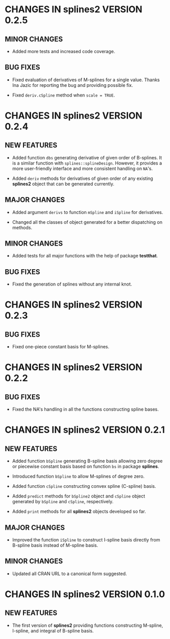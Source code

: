 # CHANGES IN splines2 VERSION 0.2.5

## MINOR CHANGES

* Added more tests and increased code coverage.

## BUG FIXES

* Fixed evaluation of derivatives of M-splines for a single value. Thanks Ina
  Jazic for reporting the bug and providing possible fix.

* Fixed `deriv.cSpline` method when `scale = TRUE`.


# CHANGES IN splines2 VERSION 0.2.4

## NEW FEATURES

* Added function `dbs` generating derivative of given order of B-splines. It is
  a similar function with `splines::splineDesign`. However, it provides a more
  user-friendly interface and more consistent handling on `NA`'s.

* Added `deriv` methods for derivatives of given order of any existing
  **splines2** object that can be generated currently.

## MAJOR CHANGES

* Added argument `derivs` to function `mSpline` and `iSpline` for derivatives.

* Changed all the classes of object generated for a better dispatching on
  methods.

## MINOR CHANGES

* Added tests for all major functions with the help of package **testthat**.

## BUG FIXES

* Fixed the generation of splines without any internal knot.


# CHANGES IN splines2 VERSION 0.2.3

## BUG FIXES

* Fixed one-piece constant basis for M-splines.


# CHANGES IN splines2 VERSION 0.2.2

## BUG FIXES

* Fixed the NA's handling in all the functions constructing spline bases.


# CHANGES IN splines2 VERSION 0.2.1

## NEW FEATURES

* Added function `bSpline` generating B-spline basis allowing zero degree or
  piecewise constant basis based on function `bs` in package **splines**.

* Introduced function `bSpline` to allow M-splines of degree zero.

* Added function `cSpline` constructing convex spline (C-spline) basis.

* Added `predict` methods for `bSpline2` object and `cSpline` object generated
  by `bSpline` and `cSpline`, respectively.

* Added `print` methods for all **splines2** objects developed so far.

## MAJOR CHANGES

* Improved the function `iSpline` to construct I-spline basis directly from
  B-spline basis instead of M-spline basis.

## MINOR CHANGES

* Updated all CRAN URL to a canonical form suggested.


# CHANGES IN splines2 VERSION 0.1.0

## NEW FEATURES

* The first version of **splines2** providing functions constructing M-spline,
  I-spline, and integral of B-spline basis.


